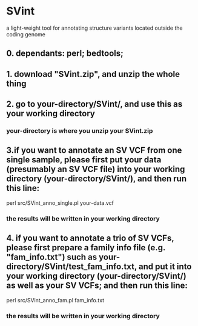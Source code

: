 # SVint
a light-weight tool for annotating structure variants located outside the coding genome



## 0. dependants: perl; bedtools;

## 1. download "SVint.zip", and unzip the whole thing

## 2. go to your-directory/SVint/, and use this as your working directory
### your-directory is where you unzip your SVint.zip

## 3.if you want to annotate an SV VCF from one single sample, please first put your data (presumably an SV VCF file) into your working directory (your-directory/SVint/), and then run this line: 
perl src/SVint_anno_single.pl your-data.vcf
### the results will be written in your working directory

## 4. if you want to annotate a trio of SV VCFs, please first prepare a family info file (e.g. "fam_info.txt") such as your-directory/SVint/test_fam_info.txt, and put it into your working directory (your-directory/SVint/) as well as your SV VCFs; and then run this line:
perl src/SVint_anno_fam.pl fam_info.txt
### the results will be written in your working directory
